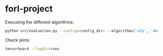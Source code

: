 # forl-project

Executing the different algorithms:

```bash
python src/evaluation.py --config=<config_dir> --algorithm=['afp', 'dmomd', 'rnn-momd', 'fo-dmomd', 'po-dmomd', 'po-rnn-momd']
```

Check plots:
```bash
tensorboard --logdir=runs
```